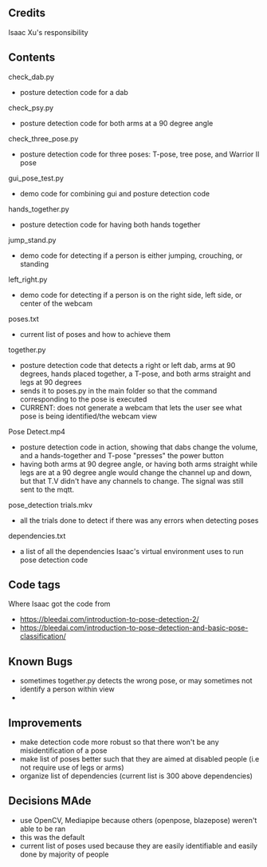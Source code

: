 ## Credits

Isaac Xu's responsibility

## Contents

check_dab.py
  - posture detection code for a dab

check_psy.py
  - posture detection code for both arms at a 90 degree angle
 
check_three_pose.py
  - posture detection code for three poses: T-pose, tree pose, and Warrior II pose
  
gui_pose_test.py
  - demo code for combining gui and posture detection code
  
hands_together.py
  - posture detection code for having both hands together
  
jump_stand.py
  - demo code for detecting if a person is either jumping, crouching, or standing
  
left_right.py
  - demo code for detecting if a person is on the right side, left side, or center of the webcam
  
poses.txt
  - current list of poses and how to achieve them
  
together.py
  - posture detection code that detects a right or left dab, arms at 90 degrees, hands placed together, a T-pose, and both arms straight and legs at 90 degrees
  - sends it to poses.py in the main folder so that the command corresponding to the pose is executed
  - CURRENT: does not generate a webcam that lets the user see what pose is being identified/the webcam view

Pose Detect.mp4
  - posture detection code in action, showing that dabs change the volume, and a hands-together and T-pose "presses" the power button
  - having both arms at 90 degree angle, or having both arms straight while legs are at a 90 degree angle would change the channel up and down, but that T.V didn't have any channels to change. The signal was still sent to the mqtt.

pose_detection trials.mkv
  - all the trials done to detect if there was any errors when detecting poses 

dependencies.txt
  - a list of all the dependencies Isaac's virtual environment uses to run pose detection code

## Code tags
  Where Isaac got the code from 
  - https://bleedai.com/introduction-to-pose-detection-2/
  - https://bleedai.com/introduction-to-pose-detection-and-basic-pose-classification/

## Known Bugs
- sometimes together.py detects the wrong pose, or may sometimes not identify a person within view
- 

## Improvements
- make detection code more robust so that there won't be any misidentification of a pose
- make list of poses better such that they are aimed at disabled people (i.e not require use of legs or arms)
- organize list of dependencies (current list is 300 above dependencies)

## Decisions MAde
- use OpenCV, Mediapipe because others (openpose, blazepose) weren't able to be ran
- this was the default
- current list of poses used because they are easily identifiable and easily done by majority of people
